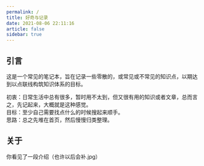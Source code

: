 ```yaml
---
permalink: /
title: 好奇与记录
date: 2021-08-06 22:11:16
article: false
sidebar: true
---
```


<blockquote>
    <p id="guide-text"></p>
</blockquote>
<script>
    if(window.Hammer){
       const {getGuideText} = window.Hammer;
       const textContent =  document.querySelector('#guide-text')
        getGuideText().then(text=>{
            textContent.innerText = text;
        })
    }
</script>

## 引言
这是一个常见的笔记本，旨在记录一些零散的，或常见或不常见的知识点，以期达到以点联线构筑知识体系的目标。  
      
初衷：日常生活中总有很多，暂时用不太到，但又很有用的知识或者文章，总而言之，先记起来，大概就是这种感觉。  
目标：至少自己需要找点什么的时候搜起来顺手。    
思路：总之先堆在首页，然后慢慢归类整理。  

## 关于
你看见了一段介绍（也许以后会补.jpg）  







